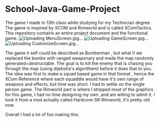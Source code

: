# School-Java-Game-Project
The game I made in 13th class while studying for my Technician degree. The game is inspired by XCOM and Rimworld and is called XComTactics.
This repository contains an entire project document and the functional game.
![Uploading MenuScreen.jpg…]()
![Uploading GameScreen.jpg…]()
![Uploading CustomizeScreen.jpg…]()


The game it self could be described as Bomberman , but what if we replaced the bombs with ranged weaponary and made the map randomly generated+destructable.
The goal is to kill the enemy that is chasing you through the map (using dijekstra's algorithem) before it does that to you.
The idea was first to make a squad based game in that format , hence the XCom Reference where each squaddie would have it's own range of weapons and effects, but time was short.
I had to settle on the single person game.
The Rimworld part is where I stripped most of the graphics for this game, I had no time designing my own ,and am willing to admit it. 
I took it from a mod actually called Hardcore-SK-Rimworld, it's pretty old now.

Overall I had a lot of fun making this.
